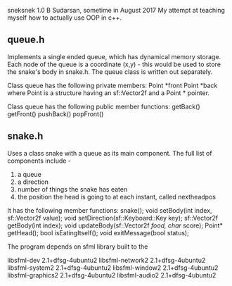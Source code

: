 sneksnek 1.0
B Sudarsan, sometime in August 2017
My attempt at teaching myself how to actually use OOP in c++. 

queue.h 
-----------
Implements a single ended queue, which has dynamical memory storage. Each node of the queue
is a coordinate (x,y) - this would be used to store the snake's body in snake.h. The queue class is written out separately.

Class queue has the following private members:
Point *front
Point *back
where Point is a structure having an sf::Vector2f and a Point * pointer. 

Class queue has the following public member functions:
getBack()
getFront()
pushBack()
popFront()

snake.h
----------
Uses a class snake with a queue as its main component. The full list of components include -
1) a queue
2) a direction
3) number of things the snake has eaten
4) the position the head is going to at each instant, called nextheadpos

It has the following member functions:
	snake();
	void setBody(int index, sf::Vector2f value);
	void setDirection(sf::Keyboard::Key key);
	sf::Vector2f getBody(int index);
	void updateBody(sf::Vector2f *food, char* score);
	Point* getHead();
	bool isEatingItself();
	void exitMessage(bool status);


The program depends on sfml library built to the 

libsfml-dev 2.1+dfsg-4ubuntu2
libsfml-network2 2.1+dfsg-4ubuntu2
libsfml-system2 2.1+dfsg-4ubuntu2
libsfml-window2 2.1+dfsg-4ubuntu2
libsfml-graphics2 2.1+dfsg-4ubuntu2
libsfml-audio2 2.1+dfsg-4ubuntu2
